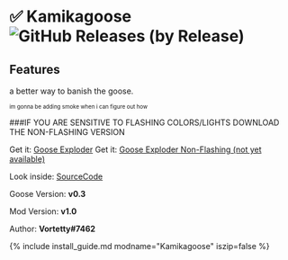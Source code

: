 # ✅ Kamikagoose ![GitHub Releases (by Release)](https://img.shields.io/github/downloads/GooseExploder/total?logo=github)

## Features

a better way to banish the goose.

<sub><sup>im gonna be adding smoke when i can figure out how</sup></sub>

###IF YOU ARE SENSITIVE TO FLASHING COLORS/LIGHTS DOWNLOAD THE NON-FLASHING VERSION

Get it: [Goose Exploder](https://github.com/Vortetty/GooseExploder/releases/download/1.0/GooseExploder.dll)
Get it: [Goose Exploder Non-Flashing (not yet available)](https://github.com/Vortetty/GooseExploder/releases/download/1.0/GooseExploderNoFlash.dll)

Look inside: [SourceCode](https://github.com/Vortetty/GooseExploder)

Goose Version: **v0.3**

Mod Version: **v1.0**

Author: **Vortetty#7462**

{% include install_guide.md modname="Kamikagoose" iszip=false %}

